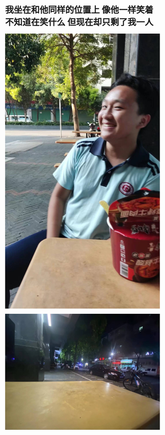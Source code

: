 # 我坐在和他同样的位置上 像他一样笑着不知道在笑什么 但现在却只剩了我一人

![我坐在和他同样的位置上 像他一样笑着不知道在笑什么 但现在却只剩了我一人](./static/2023-7-2-22:24/2023-7-2-22:24-1.png)

![我坐在和他同样的位置上 像他一样笑着不知道在笑什么 但现在却只剩了我一人](./static/2023-7-2-22:24/2023-7-2-22:24-2.png)
